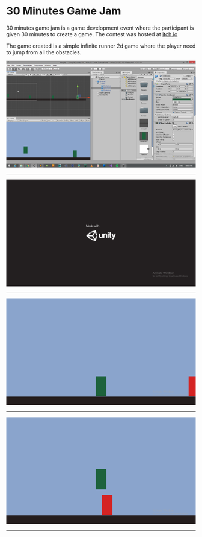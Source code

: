 # 30 Minutes Game Jam
30 minutes game jam is a game development event where the participant is given 30 minutes to create a game.  The contest was hosted at <a href='itch.io'>itch.io</a>

The game created is a simple infinite runner 2d game where the player need to jump from all the obstacles.

<img src='Images/Screenshot (105).png' alt='Game Pic'/><br/><hr/>
<img src='Images/Screenshot (106).png' alt='Game Pic'/><br/><hr/>
<img src='Images/Screenshot (107).png' alt='Game Pic'/><br/><hr/>
<img src='Images/Screenshot (108).png' alt='Game Pic'/><br/><hr/>
